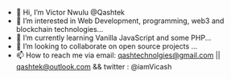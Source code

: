 - 👋 Hi, I’m Victor Nwulu @Qashtek
- 👀 I’m interested in Web Development, programming, web3 and blockchain technologies...
- 🌱 I’m currently learning Vanilla JavaScript and some PHP...
- 💞️ I’m looking to collaborate on open source projects ...
- 📫 How to reach me via email: qashtechnolgies@gmail.com || qashtek@outlook.com && twitter : @iamVicash
<!---
Qashtek/Qashtek is a ✨ special ✨ repository because its `README.md` (this file) appears on your GitHub profile.
You can click the Preview link to take a look at your changes.
--->
